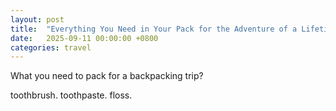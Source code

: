 ```yaml
---
layout: post
title:  "Everything You Need in Your Pack for the Adventure of a Lifetime"
date:   2025-09-11 00:00:00 +0800
categories: travel
---
```


What you need to pack for a backpacking trip?

toothbrush.
toothpaste.
floss.
